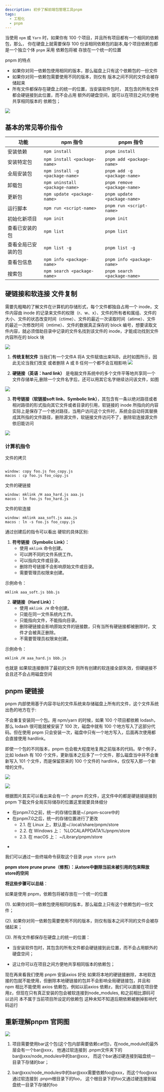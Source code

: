 ```yaml
---
description: 初步了解前端包管理工具pnpm
tags:
  - 工程化
  - pnpm
---
```



当使用 `npm` 或 `Yarn` 时，如果你有 100 个项目，并且所有项目都有一个相同的依赖包，那么， 你在硬盘上就需要保存 100 份该相同依赖包的副本,每个项目依赖包都是一个独立个体 `pnpm` 采用 依赖包将被 存放在一个统一的位置

pnpm 的特点

- 如果你对同一依赖包使用相同的版本，那么磁盘上只有这个依赖包的一份文件
- 如果你对同一依赖包需要使用不同的版本，则仅有 版本之间不同的文件会被存储起来
- 所有文件都保存在硬盘上的统一的位置，当安装软件包时， 其包含的所有文件都会硬链接到此位置，而不会占用 额外的硬盘空间，就可以在项目之间方便地共享相同版本的 依赖包；

![](/images/2024-07-31-16-32-42.png)

## 基本的常见等价指令
| 功能               | npm 指令                        | pnpm 指令                    |
| ------------------ | ------------------------------- | ---------------------------- |
| 安装依赖           | `npm install`                   | `pnpm install`               |
| 安装特定包         | `npm install <package-name>`    | `pnpm add <package-name>`    |
| 全局安装包         | `npm install -g <package-name>` | `pnpm add -g <package-name>` |
| 卸载包             | `npm uninstall <package-name>`  | `pnpm remove <package-name>` |
| 更新包             | `npm update <package-name>`     | `pnpm update <package-name>` |
| 运行脚本           | `npm run <script-name>`         | `pnpm run <script-name>`     |
| 初始化新项目       | `npm init`                      | `pnpm init`                  |
| 查看已安装的包     | `npm list`                      | `pnpm list`                  |
| 查看全局已安装的包 | `npm list -g`                   | `pnpm list -g`               |
| 查看包信息         | `npm info <package-name>`       | `pnpm info <package-name>`   |
| 搜索包             | `npm search <package-name>`     | `pnpm search <package-name>` |

## 硬链接和软连接 文件复制

需要先粗略的了解文件在计算机的存储形式，每个文件都独自占用一个 inode，文件内容由 inode 的记录来文件的权限（r、w、x）、文件的所有者和属组、文件的大小、文件的状态改变时间（ctime）、文件的最近一次读取时间（atime）、文件的最近一次修改时间（mtime）、文件的数据真正保存的 block 编号，想要读取文件内容，就必须借助目录中记录的文件名找到该文件的 inode，才能成功找到文件内容所在的 block 块

![](/images/2024-08-01-15-15-17.png)

1. **传统复制文件** 当我们有一个文件A 将A 文件赋值出来叫B，此时如图所示，因此无论当我们改变 或者删除 A 或 B 任何一个都不会互相影响
![](/images/2024-08-01-15-16-26.png)

2. **硬链接（英语：hard link）** 是电脑文件系统中的多个文件平等地共享同一个文件存储单元,删除一个文件名字后，还可以用其它名字继续访问该文件，如图

![](/images/2024-08-01-15-28-25.png)

3. **符号链接（软链接soft link、Symbolic link）**，其包含有一条以绝对路径或者相对路径的形式指向其它文件或者目录的引用，软链接的 inode 所指向的内容实际上是保存了一个绝对路径，当用户访问这个文件时，系统会自动将其替换成其所指的文件路径，删除源文件，软链接文件访问不了，删除软连接源文件依旧能访问

![](/images/2024-08-01-15-34-51.png)


### 计算机指令

文件的拷贝

~~~shell

window: copy foo.js foo_copy.js
macos : cp foo.js foo_copy.js
~~~

文件的硬链接
~~~shell
window: mklink /H aaa_hard.js aaa.js
macos : ln foo.js foo_hard.js
~~~~

文件的软连接

~~~shell
window: mklink aaa_soft.js aaa.js
macos : ln -s foo.js foo_copy.js
~~~

通过创建后的指令可以看出 硬软的具体区别:


1. **符号链接（Symbolic Link）：**
   - 使用 `mklink` 命令创建。
   - 可以跨不同的文件系统工作。
   - 可以指向文件或目录。
   - 删除符号链接不会影响原始文件或目录。
   - 需要管理员权限来创建。

示例命令：
```shell
mklink aaa_soft.js bbb.js
```

2. **硬链接（Hard Link）：**
   - 使用 `mklink /H` 命令创建。
   - 只能在同一文件系统内工作。
   - 只能指向文件，不能指向目录。
   - 删除硬链接会影响原始文件的链接数，只有当所有硬链接都被删除时，文件才会被真正删除。
   - 不需要管理员权限来创建。

示例命令：
```shell
mklink /H aaa_hard.js bbb.js
```

也就是 如果软连接删除了最初的文件 则所有创建的软连接全部失效，但硬链接不会且还不会占用磁盘空间


## pnpm 硬链接

pnpm 内部使用基于内容寻址的文件系统来存储磁盘上所有的文件，这个文件系统出色的地方在于:

不会重复安装同一个包。用 npm/yarn 的时候，如果 100 个项目都依赖 lodash，那么 lodash 很可能就被安装了 100 次，磁盘中就有 100 个地方写入了这部分代码。但在使用 pnpm 只会安装一次，磁盘中只有一个地方写入，后面再次使用都会直接使用 hardlink。

即使一个包的不同版本，pnpm 也会极大程度地复用之前版本的代码。举个例子，比如 lodash 有 100 个文件，更新版本之后多了一个文件，那么磁盘当中并不会重新写入 101 个文件，而是保留原来的 100 个文件的 hardlink，仅仅写入那一个新增的文件。

![](/images/2024-08-01-18-21-12.png)

![](/images/2024-08-02-16-29-09.png)

根据图片其实可以看出来会有一个 .pnpm 的文件，这文件中的都是硬链接链接到 pnpm 下载文件全局实际储存的位置这里就要具体细分

* 在pnpm7.0之前，统一的存储位置是~/.pnpm-score中的
* 在pnpm7.0之后，统一的存储位置进行了更改
  - 2.1. 在 Linux 上，默认是~/.local/share/pnpm/store
  - 2.2. 在 Windows 上： %LOCALAPPDATA%/pnpm/store
  - 2.3. 在 macOS 上： ~/Library/pnpm/store
- 
我们可以通过一些终端命令获取这个目录 `pnpm store path`

**pnpm store prune prune（修剪）：从store中删除当前未被引用的包来释放store的空间**

**将这些步骤可以总结**：

如果是使用 pnpm，依赖包将被存放在一个统一的位置

(1). 如果你对同一依赖包使用相同的版本，那么磁盘上只有这个依赖包的一份文件；

(2). 如果你对同一依赖包需要使用不同的版本，则仅有版本之间不同的文件会被存储起来；

(3). 所有文件都保存在硬盘上的统一的位置：

  * 当安装软件包时，其包含的所有文件都会硬链接到此位置，而不会占用额外的硬盘空间；

  * 这让你可以在项目之间方便地共享相同版本的依赖包；

现在再来看我们使用 pnpm 安装axios 好处 如果将本地的硬链接删除，本地软连接的包就不能使用，但删除本地硬链接的包并不会影响全局硬链接包，并且和npm 相比不能使用 axios 依赖包，例如以前axios 依赖z，我们可以直接在项目使用z，但现在只有真正安装的包会被软连接到node_modules, 和之前相比源码可以访问 本不属于当前项目所设定的依赖包 这种未知不知道后期依赖被删掉影响代码运行

## 重新理解pnpm 官网图

![](/images/2024-08-02-19-41-12.png)

1. 项目需要使用bar这个包(这个包内部需要依赖cat包)，在node_module的最外层会有一个bar@xxx， 他通过软连接到 .pnpm文件夹下的 bar@xxx/node_modules中的bar@xxx， 而这个bar通过硬连接到磁盘统一目录下存储的bar；  

2. bar@xxx/node_modules中的bar@xxx需要依赖foo@xxx，而这个foo@xxx通过软连接到 .pnpm根目录下的foo， 这个根目录下的foo又通过硬连接到磁盘统一目录下存储的foo




